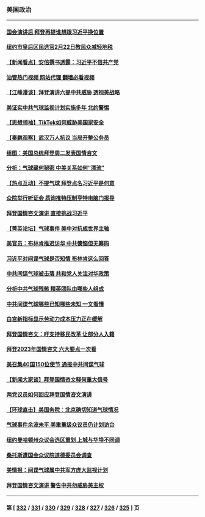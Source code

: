 ### 美国政治
---
#### [国会演讲后 拜登再提谁想跟习近平换位置](../../pages/ncid1078159/n13925719.md?02091645) 
#### [纽约市皇后区民选官2月22日教民众减轻地税](../../pages/ncid1078159/n13925959.md?02091645) 
#### [【新闻看点】安倍撰书透露：习近平不信共产党](../../pages/ncid1078159/n13925919.md?02091645) 
#### [油管热门视频 网站代理 翻墙必看视频](http://138.2.39.72:81/youtube.html?epic-marker?02091645)
#### [【江峰漫谈】拜登演讲六提中共威胁 透视美战略](../../pages/ncid1078159/n13925785.md?02091645) 
#### [美证实中共气球监视计划实施多年 北约警惕](../../pages/ncid1078159/n13925762.md?02091645) 
#### [【思想领袖】TikTok如何威胁美国家安全](../../pages/ncid1078159/n13893011.md?02091645) 
#### [【秦鹏观察】武汉万人抗议 当局开整公务员](../../pages/ncid1078159/n13925743.md?02091645) 
#### [组图：美国总统拜登周二发表国情咨文](../../pages/ncid1078159/n13925562.md?02091645) 
#### [分析：气球藏何秘密 中美关系如何“漂流”](../../pages/ncid1078159/n13925577.md?02091645) 
#### [【热点互动】不提气球 拜登点名习近平是何意](../../pages/ncid1078159/n13925779.md?02091645) 
#### [众院举行听证会 质询推特压制亨特电脑门报导](../../pages/ncid1078159/n13925664.md?02091645) 
#### [拜登国情咨文演讲 直接挑战习近平](../../pages/ncid1078159/n13925761.md?02091645) 
#### [【菁英论坛】气球事件 美中对抗成世界主轴](../../pages/ncid1078159/n13925561.md?02091645) 
#### [美官员：布林肯推迟访华 中共懊恼但无筹码](../../pages/ncid1078159/n13925594.md?02091645) 
#### [习近平对间谍气球是否知情 布林肯这么回答](../../pages/ncid1078159/n13925690.md?02091645) 
#### [中共间谍气球被击落 共和党人关注对华政策](../../pages/ncid1078159/n13925608.md?02091645) 
#### [分析中共气球残骸 精英团队由哪些人组成](../../pages/ncid1078159/n13925696.md?02091645) 
#### [中共间谍气球哪些已知哪些未知 一文看懂](../../pages/ncid1078159/n13925659.md?02091645) 
#### [白宫新指标显示劳动力成本压力正在缓解](../../pages/ncid1078159/n13925668.md?02091645) 
#### [拜登国情咨文：吁支持移民改革 让部分人入籍](../../pages/ncid1078159/n13925592.md?02091645) 
#### [拜登2023年国情咨文 六大要点一次看](../../pages/ncid1078159/n13925576.md?02091645) 
#### [美召集40国150位使节 通报中共间谍气球](../../pages/ncid1078159/n13925414.md?02091645) 
#### [【新闻大家谈】拜登国情咨文释何重大信号](../../pages/ncid1078159/n13925502.md?02091645) 
#### [两党议员如何回应拜登国情咨文演讲](../../pages/ncid1078159/n13925314.md?02091645) 
#### [【环球直击】美国务院：北京确切知道气球情况](../../pages/ncid1078159/n13924895.md?02091645) 
#### [气球事件余波未平 美重量级众议员仍计划访台](../../pages/ncid1078159/n13925151.md?02091645) 
#### [纽约曼哈顿州众议会选区重划 上城与华埠不同调](../../pages/ncid1078159/n13925087.md?02091645) 
#### [桑托斯遭国会众议院道德委员会调查](../../pages/ncid1078159/n13925100.md?02091645) 
#### [美情报：间谍气球属中共军方庞大监视计划](../../pages/ncid1078159/n13924995.md?02091645) 
#### [拜登国情咨文演讲 警告中共勿威胁美主权](../../pages/ncid1078159/n13925017.md?02091645) 

---
#### 第 [ [332](./332.md?02091645) / [331](./331.md?02091645) / [330](./330.md?02091645) / [329](./329.md?02091645) / [328](./328.md?02091645) / [327](./327.md?02091645) / [326](./326.md?02091645) / [325](./325.md?02091645) ] 页
